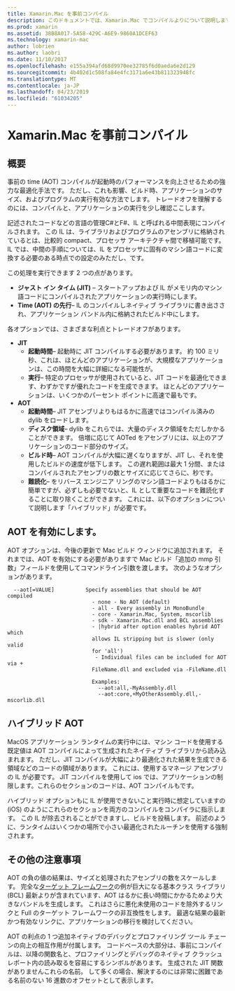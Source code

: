 ```yaml
---
title: Xamarin.Mac を事前コンパイル
description: このドキュメントでは、Xamarin.Mac でコンパイルよりについて説明します。 JIT コンパイルに AOT コンパイルを比較して、AOT を有効にする方法について説明します、はハイブリッド AOT を参照してください。
ms.prod: xamarin
ms.assetid: 38B8A017-5A58-429C-A6E9-9860A1DCEF63
ms.technology: xamarin-mac
author: lobrien
ms.author: laobri
ms.date: 11/10/2017
ms.openlocfilehash: e155a394afd68d9970ee32785f6d0aeda6e2d129
ms.sourcegitcommit: 4b402d1c508fa84e4fc3171a6e43b811323948fc
ms.translationtype: MT
ms.contentlocale: ja-JP
ms.lasthandoff: 04/23/2019
ms.locfileid: "61034205"
---
```

# <a name="xamarinmac-ahead-of-time-compilation"></a>Xamarin.Mac を事前コンパイル

## <a name="overview"></a>概要

事前の time (AOT) コンパイルが起動時のパフォーマンスを向上させるための強力な最適化手法です。 ただし、これも影響、ビルド時、アプリケーションのサイズ、およびプログラムの実行有効な方法でします。 トレードオフを理解するのには、コンパイルと、アプリケーションの実行を少し確認ここします。

記述されたコードなどの言語の管理C#とF#、IL と呼ばれる中間表現にコンパイルされます。 この IL は、ライブラリおよびプログラムのアセンブリに格納されているとは、比較的 compact、プロセッサ アーキテクチャ間で移植可能です。 IL では、中間の手順については、IL をプロセッサに固有のマシン語コードに変換する必要のある時点での設定のみただし、です。

この処理を実行できます 2 つの点があります。

- **ジャスト イン タイム (JIT)** – スタートアップおよび IL がメモリ内のマシン語コードにコンパイルされたアプリケーションの実行時にします。
- **Time (AOT) の先行**– IL のコンパイルしネイティブ ライブラリに書き出さされ、アプリケーション バンドル内に格納されたビルド中にします。

各オプションでは、さまざまな利点とトレードオフがあります。

- **JIT**
  - **起動時間**– 起動時に JIT コンパイルする必要があります。 約 100 ミリ秒、これは、ほとんどのアプリケーションが、大規模なアプリケーションは、この時間を大幅に詳細になる可能性が。
  - **実行**– 特定のプロセッサが使用されていると、JIT コードを最適化できます、わずかですが優れたコードを生成できます。 ほとんどのアプリケーションは、いくつかのパーセント ポイントに高速で最もです。
- **AOT**
  - **起動時間**– JIT アセンブリよりもはるかに高速ではコンパイル済みの dylib をロードします。
  - **ディスク領域**– dylib をこれらでは、大量のディスク領域をただしかかることができます。 倍増に応じて AOTed をアセンブリには、以上のアプリケーションのコード部分のサイズ。
  - **ビルド時**– AOT コンパイルが大幅に遅くなりますが、JIT し、それを使用したビルドの速度が低下します。 この遅れ範囲は最大 1 分間、またはコンパイルされたアセンブリの数とサイズに応じてさらに、秒です。
  - **難読化**– をリバース エンジニア リングのマシン語コードよりもはるかに簡単ですが、必ずしも必要でないと、IL として重要なコードを難読化することに取り除くことができます。 これには、以下のオプションについて説明します「ハイブリッド」が必要です。

## <a name="enabling-aot"></a>AOT を有効にします。

AOT オプションは、今後の更新で Mac ビルド ウィンドウに追加されます。 それまでは、AOT を有効にする必要がありますで Mac ビルド「追加の mmp 引数」フィールドを使用してコマンドライン引数を渡します。 次のようなオプションがあります。


      --aot[=VALUE]          Specify assemblies that should be AOT compiled
                               - none - No AOT (default)
                               - all - Every assembly in MonoBundle
                               - core - Xamarin.Mac, System, mscorlib
                               - sdk - Xamarin.Mac.dll and BCL assemblies
                               - |hybrid after option enables hybrid AOT which
                               allows IL stripping but is slower (only valid
                               for 'all')
                                - Individual files can be included for AOT via +
                               FileName.dll and excluded via -FileName.dll

                               Examples:
                                 --aot:all,-MyAssembly.dll
                                 --aot:core,+MyOtherAssembly.dll,-mscorlib.dll



## <a name="hybrid-aot"></a>ハイブリッド AOT

MacOS アプリケーション ランタイムの実行中には、マシン コードを使用する既定値は AOT コンパイルによって生成されたネイティブ ライブラリから読み込まれます。 ただし、JIT コンパイルが大幅により最適化された結果を生成できる領域などのコードの領域があります。 これには、使用するマネージ アセンブリの IL が必要です。 JIT コンパイルを使用して ios では、アプリケーションの制限します。これらのセクションのコードは、AOT コンパイルもです。

ハイブリッド オプションもに IL が使用できないこと実行時に想定していますの (iOS) のようにこれらのセクションを両方のコンパイルをコンパイラに指示します。 この IL が除去されることができますし、ビルドを投稿します。 前述のように、ランタイムはいくつかの場所で小さい最適化されたルーチンを使用する強制されます。

## <a name="further-considerations"></a>その他の注意事項

AOT の負の値の結果は、サイズと処理されたアセンブリの数をスケールします。 完全な[ターゲット フレームワーク](~/mac/platform/target-framework.md)の例が巨大になる基本クラス ライブラリ (BCL) 最新よりが含まれています、AOT はるかに長い時間にかかるためより大きなバンドルを生成します。 これはさらに悪化未使用のコードを除外するリンクと Full のターゲット フレームワークの非互換性をします。 最適な結果の最新かつ有効なリンクに、アプリケーションの移行を検討してください。

AOT の利点の 1 つ追加ネイティブのデバッグとプロファイリング ツール チェーンの向上の相互作用が付属します。 コードベースの大部分は、事前にコンパイルは、以降の関数名と、プロファイリングとデバッグのネイティブ クラッシュ レポート内の読み取るを容易にするシンボルがあります。 生成された JIT 関数がありませんこれらの名前。 して多くの場合、解決するのには非常に困難である名前のない 16 進数のオフセットとして表示します。

